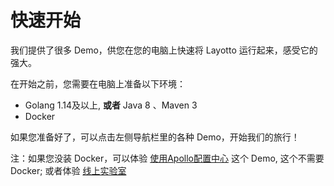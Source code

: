 # 快速开始
我们提供了很多 Demo，供您在您的电脑上快速将 Layotto 运行起来，感受它的强大。

在开始之前，您需要在电脑上准备以下环境：

- Golang 1.14及以上, **或者** Java 8 、Maven 3
- Docker

如果您准备好了，可以点击左侧导航栏里的各种 Demo，开始我们的旅行！

注：如果您没装 Docker，可以体验 [使用Apollo配置中心](zh/start/configuration/start-apollo.md) 这个 Demo, 这个不需要 Docker; 或者体验 [线上实验室](zh/start/lab.md)